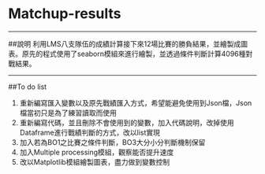 # Matchup-results
***

##說明
利用LMS八支隊伍的成績計算接下來12場比賽的勝負結果，並繪製成圖表。原先的程式使用了seaborn模組來進行繪製，並透過條件判斷計算4096種對戰結果。

***

##To do list
1. 重新編寫匯入變數以及原先戰績匯入方式，希望能避免使用到Json檔，Json檔當初只是為了練習讀取而使用
2. 重新編寫代碼，並且刪除不會使用到的變數，加入代碼說明，改掉使用Dataframe進行戰績判斷的方式，改以list實現
3. 加入若為BO1之比賽之條件判斷，BO3大分小分判斷機制保留
4. 加入Multiple processing模組，觀察能否提升速度
5. 改以Matplotlib模組繪製圖表，盡力做到變數控制

